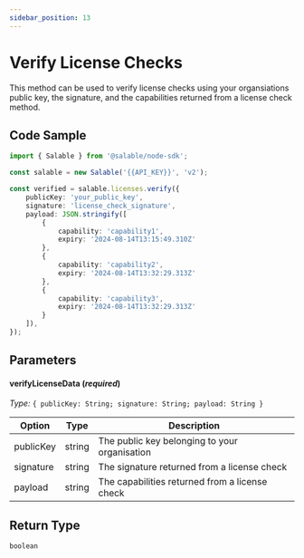 ```yaml
---
sidebar_position: 13
---
```


# Verify License Checks

This method can be used to verify license checks using your organsiations public key, the signature, and the capabilities returned from a license check method.

## Code Sample

```typescript
import { Salable } from '@salable/node-sdk';

const salable = new Salable('{{API_KEY}}', 'v2');

const verified = salable.licenses.verify({
    publicKey: 'your_public_key',
    signature: 'license_check_signature',
    payload: JSON.stringify([
        {
            capability: 'capability1', 
            expiry: '2024-08-14T13:15:49.310Z'
        },
        {
            capability: 'capability2', 
            expiry: '2024-08-14T13:32:29.313Z'
        },
        {
            capability: 'capability3', 
            expiry: '2024-08-14T13:32:29.313Z'
        }
    ]),
});
```

## Parameters

#### verifyLicenseData (_required_)

_Type:_ `{ publicKey: String; signature: String; payload: String }`

| Option    | Type   | Description                                    |
| --------- | ------ | ---------------------------------------------- |
| publicKey | string | The public key belonging to your organisation  |
| signature | string | The signature returned from a license check    |
| payload   | string | The capabilities returned from a license check |

## Return Type

`boolean`
